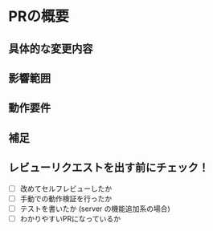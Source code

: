 <!--変更したい場合は、`/.github/pull_request_template.md` を修正して下さい。-->
# PRの概要

<!-- 変更の目的 もしくは 関連する Issue 番号 -->
<!-- 以下のように書くと Issue にリンクでき、マージ時に自動で Issue を閉じられる-->
<!-- closes #001 -->

## 具体的な変更内容
<!-- ビューの変更がある場合はスクショによる比較などがあるとわかりやすい -->

## 影響範囲
<!-- この関数を変更したのでこの機能にも影響がある、など -->

## 動作要件
<!-- 動作に必要な 環境変数 / 依存関係 / DBの更新 など -->

## 補足
<!-- レビューをする際に見てほしい点、ローカル環境で試す際の注意点、など -->


## レビューリクエストを出す前にチェック！
- [ ] 改めてセルフレビューしたか
- [ ] 手動での動作検証を行ったか
- [ ] テストを書いたか (server の機能追加系の場合)
- [ ] わかりやすいPRになっているか

<!-- レビューリクエスト後は、Slackでもメンションしてお願いすることを推奨します。 -->
